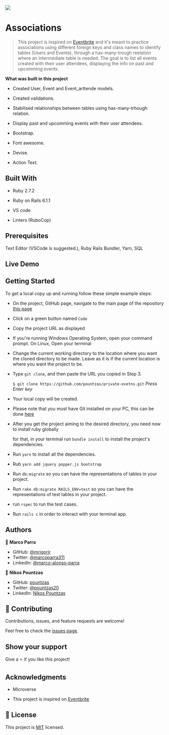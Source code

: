 ![](https://img.shields.io/badge/Microverse-blueviolet)

# Associations

> This project is inspired on [Eventbrite](https://www.eventbrite.com/) and it's meant to practice associations using different foreign keys and class names to identify tables (Users and Events), through a has-many-trough reelation where an intermediate table is needed. The goal is to list all events created with their user attendees, displaying the info on past and upcomming events. 
  
**What was built in this project**

- Created User, Event and Event_arttende models.

- Created validations.

- Stabilised relationships between tables using has-many-trhough relation.

- Display past and upcomming events with their user attendees.

- Bootstrap.

- Font awesome.

- Devise.

- Action Text.

## Built With

- Ruby 2.7.2

- Ruby on Rails 6.1.1

- VS code

- Linters (RuboCop)

## Prerequisites

Text Editor (VSCode is suggested.), Ruby Rails Bundler, Yarn, SQL

## Live Demo


## Getting Started

To get a local copy up and running follow these simple example steps:

- On the project, GitHub page, navigate to the main page of the repository [this page](https://github.com/pountzas/private-events.git)

- Click on a green button named `Code`

- Copy the project URL as displayed

- If you're running Windows Operating System, open your command prompt. On Linux, Open your terminal

- Change the current working directory to the location where you want the cloned directory to be made. Leave as it is if the current location is where you want the project to be.

- Type `git clone`, and then paste the URL you copied in Step 3.<br>

  `$ git clone https://github.com/pountzas/private-evetns.git` <em>Press Enter key</em><br>

- Your local copy will be created.

- Please note that you must have Git installed on your PC, this can be done [here](https://gist.github.com/derhuerst/1b15ff4652a867391f03)

- After you get the project aiming to the desired directory, you need now to install ruby globally
  
  for that, in your terminal run `bundle install` to install the project's dependencies.

- Run `yarn` to install all the dependencies.

- Rub ``yarn add jquery popper.js bootstrap``

- Run `db:migrate` so you can have the representations of tables in your project.

- Run `rake db:migrate RAILS_ENV=test` so you can have the representations of test tables in your project.

- run ``rspec`` to run the test cases.

- Run `rails c` in order to interact with your terminal app.

## Authors

👤 **Marco Parra**

- GitHub: [@mrigorir](https://github.com/mrigorir)
- Twitter: [@marcoparra311](https://twitter.com/marcoparra311)
- LinkedIn: [@marco-alonso-parra](https://www.linkedin.com/in/marco-alonso-parra/)


👤 **Nikos Pountzas**

- GitHub: [pountzas](https://github.com/pountzas)
- Twitter: [@pountzas20](https://twitter.com/pountzas20)
- LinkedIn: [Nikos Pountzas](https://www.linkedin.com/in/nikos-pountzas/)

## 🤝 Contributing

Contributions, issues, and feature requests are welcome!

Feel free to check the [issues page](https://github.com/pountzas/private-events.git/issues).

## Show your support

Give a ⭐️ if you like this project!

## Acknowledgments

- Microverse

- This project is inspired on [Eventbrite](https://www.eventbrite.com/)

## 📝 License

This project is [MIT](https://github.com/mrigorir/private-events/blob/main/LICENSE) licensed.
